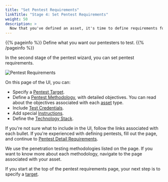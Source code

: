 ```yaml
---
title: "Set Pentest Requirements"
linkTitle: "Stage 4: Set Pentest Requirements"
weight: 50
description: >
  Now that you've defined an asset, it's time to define requirements for the pentest.
---
```


{{% pageinfo %}}
Define what you want our pentesters to test.
{{% /pageinfo %}}

In the second stage of the pentest wizard, you can set pentest requirements.

![Pentest Requirements](/gsg/SetRequirements.png "Define requirements for your desired pentest")

On this page of the UI, you can:

- Specify a [Pentest Target](./pentest-target).
- Define a [Pentest Methodology](./methodologies), with detailed objectives. You can
  read about the objectives associated with each [asset](../glossary#asset) type.
- Include [Test Credentials](./test-credentials).
- Add special [Instructions](/getting-started/pentest-objectives/special-instructions/).
- Define the [Technology Stack](./stack).

If you're not sure what to include in the UI, follow the links associated with each
bullet. If you're experienced with defining pentests, fill out the page, and continue
to [Pentest Detail Requirements](../details).

We use the penetration testing methodologies listed on the page. If you want to know more
about each methodology, navigate to the page associated with your asset.

If you start at the top of the pentest requirements page, your next step is to specify a [target](./pentest-target).

